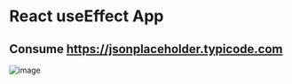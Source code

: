 # React useEffect App

## Consume  https://jsonplaceholder.typicode.com

![image](https://user-images.githubusercontent.com/52834318/177249310-fe472bca-dbcd-4024-9a47-f2ddc5acb5cf.png)

